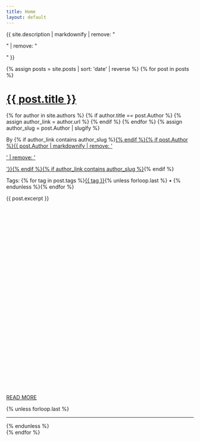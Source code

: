 ```yaml
---
title: Home
layout: default
---
```


<p class="lead-in">{{ site.description | markdownify | remove: "<p>" | remove: "</p>" }}</p>
<div class="home grid">
  {% assign posts = site.posts | sort: 'date' | reverse %}
  {% for post in posts %}
  <div class="post grid-item {% for tag in post.tags %}{{ tag | slugify }} {% endfor %}">
    <a href="{{ post.url }}" class="no-style without-style"><h1 class="post-title">{{ post.title }}</h1></a>
    <div class="post-details">
      <!-- <p class="post-details--date">{{ post.date | date: "%b %-d, %Y" }}</p>
      <p class="post-details--byline">{% if post.author %}By <a href="#" class="without-style">{{ post.author }}</a>{% endif %}</p> -->
      {% for author in site.authors %}
        {% if author.title == post.Author %}
          {% assign author_link = author.url %}
        {% endif %}
      {% endfor %}
      {% assign author_slug = post.Author | slugify %}
      <p class="post-details--byline without-style">By {% if author_link contains author_slug %}<a href="/authors/{{ post.Author | downcase | split: ' ' | join: '-'  }}/" class="without-style">{% endif %}{% if post.Author %}{{ post.Author | markdownify | remove: '<p>' | remove: '</p>'}}{% endif %}{% if author_link contains author_slug %}</a>{% endif %}</p>
      <p class="post-details--tags">Tags: {% for tag in post.tags %}<span class="post-topic"><a href="/tags/?tag={{ tag | downcase | split:' ' | join: '-'}}" class="without-style">{{ tag }}</a></span>{% unless forloop.last %} • {% endunless %}{% endfor %}</p>
    </div>
    {{ post.excerpt }}
    <p class="more"><a class="without-style more-button" href="{{ post.url }}"><svg class="svg-more" viewBox="0 0 157 157" preserveAspectRatio="xMinYMax meet"><use xlink:href="#more"></use></svg>READ MORE</a></p>
    {% unless forloop.last %}<hr>{% endunless %}
  </div>
  {% endfor %}

</div>
